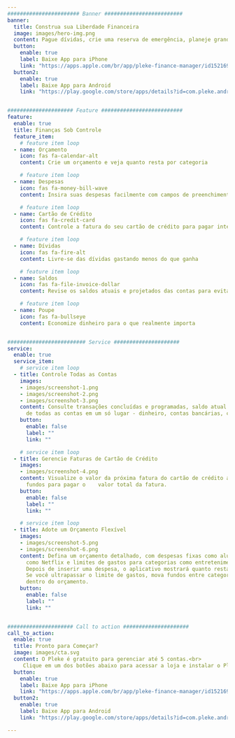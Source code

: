 ```yaml
---
####################### Banner #########################
banner:
  title: Construa sua Liberdade Financeira
  image: images/hero-img.png
  content: Pague dívidas, crie uma reserva de emergência, planeje grandes compras
  button:
    enable: true
    label: Baixe App para iPhone
    link: "https://apps.apple.com/br/app/pleke-finance-manager/id1521695568"
  button2:
    enable: true
    label: Baixe App para Android
    link: "https://play.google.com/store/apps/details?id=com.pleke.android_app&hl=pt_BR"


##################### Feature ##########################
feature:
  enable: true
  title: Finanças Sob Controle
  feature_item:
    # feature item loop
  - name: Orçamento
    icon: fas fa-calendar-alt
    content: Crie um orçamento e veja quanto resta por categoria

    # feature item loop
  - name: Despesas
    icon: fas fa-money-bill-wave
    content: Insira suas despesas facilmente com campos de preenchimento automático 

    # feature item loop
  - name: Cartão de Crédito
    icon: fas fa-credit-card
    content: Controle a fatura do seu cartão de crédito para pagar integralmente

    # feature item loop
  - name: Dívidas
    icon: fas fa-fire-alt
    content: Livre-se das dívidas gastando menos do que ganha

    # feature item loop
  - name: Saldos
    icon: fas fa-file-invoice-dollar
    content: Revise os saldos atuais e projetados das contas para evitar taxas de cheque especial

    # feature item loop
  - name: Poupe
    icon: fas fa-bullseye
    content: Economize dinheiro para o que realmente importa 


######################### Service #####################
service:
  enable: true
  service_item:
    # service item loop
  - title: Controle Todas as Contas 
    images:
    - images/screenshot-1.png
    - images/screenshot-2.png
    - images/screenshot-3.png
    content: Consulte transações concluídas e programadas, saldo atual e projetado
      de todas as contas em um só lugar - dinheiro, contas bancárias, cartões de crédito, poupança.
    button:
      enable: false
      label: ""
      link: ""

    # service item loop
  - title: Gerencie Faturas de Cartão de Crédito 
    images:
    - images/screenshot-4.png
    content: Visualize o valor da próxima fatura do cartão de crédito antes de ser fechada. Reserve
      fundos para pagar o    valor total da fatura.
    button:
      enable: false
      label: ""
      link: ""

    # service item loop
  - title: Adote um Orçamento Flexível
    images:
    - images/screenshot-5.png
    - images/screenshot-6.png
    content: Defina um orçamento detalhado, com despesas fixas como aluguel, despesas recorrentes
      como Netflix e limites de gastos para categorias como entretenimento ou supermercado.
      Depois de inserir uma despesa, o aplicativo mostrará quanto resta para gastar em cada categoria.
      Se você ultrapassar o limite de gastos, mova fundos entre categorias para permanecer
      dentro do orçamento. 
    button:
      enable: false
      label: ""
      link: ""


##################### Call to action #####################
call_to_action:
  enable: true
  title: Pronto para Começar?
  image: images/cta.svg
  content: O Pleke é gratuito para gerenciar até 5 contas.<br>
     Clique em um dos botões abaixo para acessar a loja e instalar o Pleke no seu celular!
  button:
    enable: true
    label: Baixe App para iPhone
    link: "https://apps.apple.com/br/app/pleke-finance-manager/id1521695568"
  button2:
    enable: true
    label: Baixe App para Android
    link: "https://play.google.com/store/apps/details?id=com.pleke.android_app&hl=pt_BR"

---
```

